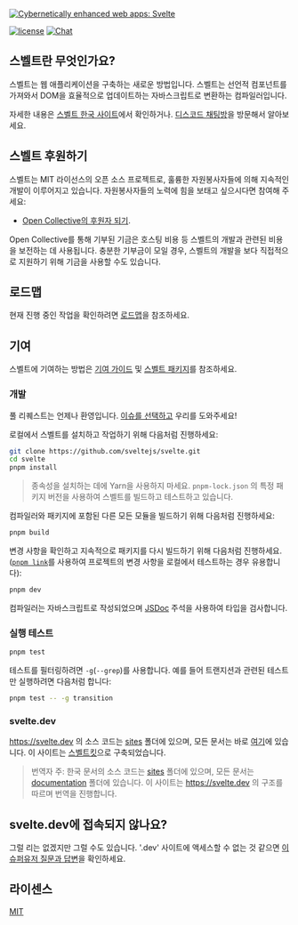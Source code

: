 [![Cybernetically enhanced web apps: Svelte](https://sveltejs.github.io/assets/banner.png)](https://svelte.dev)

[![license](https://img.shields.io/npm/l/svelte.svg)](LICENSE.md) [![Chat](https://img.shields.io/discord/457912077277855764?label=chat&logo=discord)](https://svelte.dev/chat)

## 스벨트란 무엇인가요?

스벨트는 웹 애플리케이션을 구축하는 새로운 방법입니다. 스벨트는 선언적 컴포넌트를 가져와서 DOM을 효율적으로 업데이트하는 자바스크립트로 변환하는 컴파일러입니다.

자세한 내용은 [스벨트 한국 사이트](https://svelte.kr)에서 확인하거나. [디스코드 채팅방](https://svelte.dev/chat)을 방문해서 알아보세요.

## 스벨트 후원하기

스벨트는 MIT 라이선스의 오픈 소스 프로젝트로, 훌륭한 자원봉사자들에 의해 지속적인 개발이 이루어지고 있습니다. 자원봉사자들의 노력에 힘을 보태고 싶으시다면 참여해 주세요:

- [Open Collective의 후원자 되기](https://opencollective.com/svelte).

Open Collective를 통해 기부된 기금은 호스팅 비용 등 스벨트의 개발과 관련된 비용을 보전하는 데 사용됩니다. 충분한 기부금이 모일 경우, 스벨트의 개발을 보다 직접적으로 지원하기 위해 기금을 사용할 수도 있습니다.

## 로드맵

현재 진행 중인 작업을 확인하려면 [로드맵](https://svelte.dev/roadmap)을 참조하세요.

## 기여

스벨트에 기여하는 방법은 [기여 가이드](CONTRIBUTING.md) 및 [스벨트 패키지](packages/svelte)를 참조하세요.

### 개발

풀 리퀘스트는 언제나 환영입니다. [이슈를 선택하고](https://github.com/sveltejs/svelte/issues?q=is%3Aissue+is%3Aopen+sort%3Aupdated-desc) 우리를 도와주세요!

로컬에서 스벨트를 설치하고 작업하기 위해 다음처럼 진행하세요:

```bash
git clone https://github.com/sveltejs/svelte.git
cd svelte
pnpm install
```

> 종속성을 설치하는 데에 Yarn을 사용하지 마세요. `pnpm-lock.json` 의 특정 패키지 버전을 사용하여 스벨트를 빌드하고 테스트하고 있습니다.

컴파일러와 패키지에 포함된 다른 모든 모듈을 빌드하기 위해 다음처럼 진행하세요:

```bash
pnpm build
```

변경 사항을 확인하고 지속적으로 패키지를 다시 빌드하기 위해 다음처럼 진행하세요. ([`pnpm link`](https://pnpm.io/cli/link)를 사용하여 프로젝트의 변경 사항을 로컬에서 테스트하는 경우 유용합니다):

```bash
pnpm dev
```

컴파일러는 자바스크립트로 작성되었으며 [JSDoc](https://jsdoc.app/index.html) 주석을 사용하여 타입을 검사합니다.

### 실행 테스트

```bash
pnpm test
```

테스트를 필터링하려면 `-g`(`--grep`)를 사용합니다. 예를 들어 트랜지션과 관련된 테스트만 실행하려면 다음처럼 합니다:

```bash
pnpm test -- -g transition
```

### svelte.dev

https://svelte.dev 의 소스 코드는 [sites](https://github.com/sveltejs/svelte/tree/master/sites/svelte.dev) 폴더에 있으며, 모든 문서는 바로 [여기](https://github.com/sveltejs/svelte/tree/master/documentation)에 있습니다. 이 사이트는 [스벨트킷](https://kit.svelte.dev)으로 구축되었습니다.

> 번역자 주: 한국 문서의 소스 코드는 [sites](https://github.com/Svelte-Korea/svelte-site-kr/tree/main-kr/sites) 폴더에 있으며, 모든 문서는 [documentation](https://github.com/Svelte-Korea/svelte-site-kr/tree/main-kr/documentation) 폴더에 있습니다. 이 사이트는 https://svelte.dev 의 구조를 따르며 번역을 진행합니다.

## svelte.dev에 접속되지 않나요?

그럴 리는 없겠지만 그럴 수도 있습니다. '.dev' 사이트에 액세스할 수 없는 것 같으면 [이 슈퍼유저 질문과 답변](https://superuser.com/q/1413402)을 확인하세요.

## 라이센스

[MIT](LICENSE.md)
